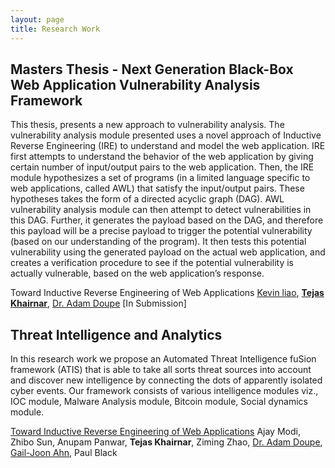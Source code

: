 ```yaml
---
layout: page
title: Research Work
---
```


<h2><b>Masters Thesis - Next Generation Black-Box Web Application Vulnerability Analysis Framework </b></h2>
<p>
This thesis, presents a new approach to vulnerability analysis. The vulnerability analysis module presented uses a novel approach of Inductive Reverse Engineering (IRE) to understand and model the web application. IRE first attempts to understand the behavior of the web application by giving certain number of input/output pairs to the web application. Then, the IRE module hypothesizes a set of programs (in a limited language specific to web applications, called AWL) that satisfy the input/output pairs. These hypotheses takes the form of a directed acyclic graph (DAG). AWL vulnerability analysis module can then attempt to detect vulnerabilities in this DAG. Further, it generates the payload based on the DAG, and therefore this payload will be a precise payload to trigger the potential vulnerability (based on our understanding of the program). It then tests this potential vulnerability using the generated payload on the actual web application, and creates a verification procedure to see if the potential vulnerability is actually vulnerable, based on the web application’s response.</p>

Toward Inductive Reverse Engineering of Web Applications
[Kevin liao](http://kevinliao.me), <b>[Tejas Khairnar](http://tejas619.github.io)</b>, [Dr. Adam Doupe](http://adamdoupe.com) [In Submission]



<h2><b>Threat Intelligence and Analytics</b></h2>
<p>In this research work we propose an Automated Threat Intelligence fuSion framework (ATIS) that is able to take all sorts threat sources into account and discover new intelligence by connecting the dots of apparently isolated cyber events. Our framework consists of various intelligence modules viz., IOC module, Malware Analysis module, Bitcoin module, Social dynamics module.<br>

[Toward Inductive Reverse Engineering of Web Applications](http://sefcom.asu.edu/publications/towards-automated-threat-intelligence-fusion-cic2016.pdf)
Ajay Modi, Zhibo Sun, Anupam Panwar, <b>Tejas Khairnar</b>, Ziming Zhao, [Dr. Adam Doupe](http://adamdoupe.com), [Gail-Joon Ahn](http://www.public.asu.edu/~gahn1/), Paul Black